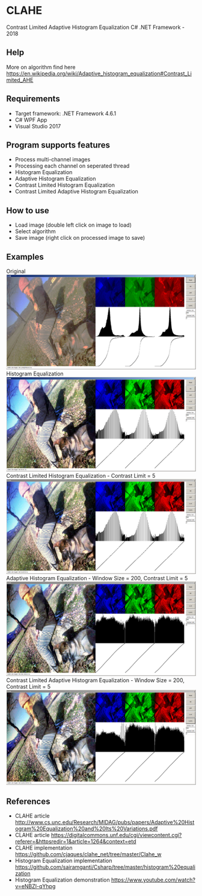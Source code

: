 # CLAHE

Contrast Limited Adaptive Histogram Equalization C# .NET Framework - 2018

Help
-----

More on algorithm find here https://en.wikipedia.org/wiki/Adaptive_histogram_equalization#Contrast_Limited_AHE

Requirements
-----
  - Target framework: .NET Framework 4.6.1
  - C# WPF App
  - Visual Studio 2017

Program supports features
-----
  - Process multi-channel images
  - Processing each channel on seperated thread
  - Histogram Equalization
  - Adaptive Histogram Equalization
  - Contrast Limited Histogram Equalization
  - Contrast Limited Adaptive Histogram Equalization
   
How to use
-----
  - Load image (double left click on image to load)
  - Select algorithm
  - Save image (right click on processed image to save)
  
Examples
-----
Original
<img src="https://github.com/kruherson1337/CLAHE/blob/master/example_original.png?raw=true" alt="Original"/>
Histogram Equalization
<img src="https://github.com/kruherson1337/CLAHE/blob/master/example_HE.png?raw=true" alt="HE"/>
Contrast Limited Histogram Equalization - Contrast Limit = 5
<img src="https://github.com/kruherson1337/CLAHE/blob/master/example_CLHE.png?raw=true" alt="CLHE"/>
Adaptive Histogram Equalization - Window Size = 200, Contrast Limit = 5
<img src="https://github.com/kruherson1337/CLAHE/blob/master/example_AHE.png?raw=true" alt="AHE"/>
Contrast Limited Adaptive Histogram Equalization - Window Size = 200, Contrast Limit = 5
<img src="https://github.com/kruherson1337/CLAHE/blob/master/example_CLAHE.png?raw=true" alt="CLAHE"/>

References
-----
  - CLAHE article http://www.cs.unc.edu/Research/MIDAG/pubs/papers/Adaptive%20Histogram%20Equalization%20and%20Its%20Variations.pdf  
  - CLAHE article https://digitalcommons.unf.edu/cgi/viewcontent.cgi?referer=&httpsredir=1&article=1264&context=etd
  - CLAHE implementation https://github.com/cjaques/clahe_net/tree/master/Clahe_w
  - Histogram Equalization implementation https://github.com/sairamganti/Csharp/tree/master/histogram%20equalization
  - Histogram Equalization demonstration https://www.youtube.com/watch?v=eNBZI-qYhpg
